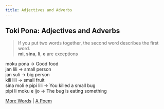 ```yaml
---
title: Adjectives and Adverbs
---
```


## Toki Pona: Adjectives and Adverbs

>If you put two words together, the second word describes the first word.  
>**mi**, **sina**, **li**, **e** are exceptions

moku pona -> Good food  
jan lili -> small person  
jan suli -> big person  
kili lili -> small fruit  
sina moli e pipi lili -> You killed a small bug  
pipi li moku e ijo -> The bug is eating something  

[More Words](05MoreWords.md) | [A Poem](07aPoem.md)